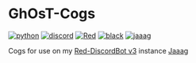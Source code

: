 # GhOsT-Cogs
[![python](https://img.shields.io/pypi/pyversions/Red-Discordbot)](https://www.python.org/downloads/)
[![discord](https://img.shields.io/badge/discord-py-blue.svg)](https://github.com/Rapptz/discord.py/)
[![Red](https://img.shields.io/badge/Red-DiscordBot-red.svg)](https://github.com/Cog-Creators/Red-DiscordBot/tree/V3/develop)
[![black](https://img.shields.io/badge/code%20style-black-000000.svg)](https://github.com/ambv/blac)
[![jaaag](https://top.gg/api/widget/status/.svg)](https://top.gg/bot/)

Cogs for use on my [Red-DiscordBot v3](https://github.com/Cog-Creators/Red-DiscordBot) instance [Jaaag](https://discord.com/oauth2/authorize?client_id=816034868899086386&scope=bot&permissions=8)
